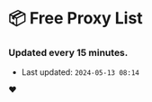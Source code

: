 # :package: Free Proxy List
### Updated every 15 minutes.

- Last updated: `2024-05-13 08:14`

:heart:
